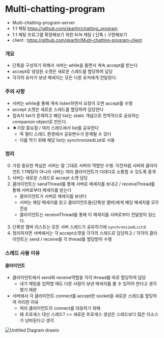# Multi-chatting-program
- Multi-chatting-program-server
- 1:1 채팅 https://github.com/skarltjr/chatting_program
- 1:1 채팅 프로그램 확장해보기 위한 N:N 채팅 ( 단톡 ) 구현해보기
- client : https://github.com/skarltjr/Multi-chatting-program-client


### 개요
- 단톡을 구성하기 위해서 서버는 while을 돌면서 계속 accept를 받는다
- accept로 생성된 소캣은 새로운 스레드를 할당하여 담당
- 각각의 유저가 보낸 메세지는 모든 다른 유저에게 전달된다.


### 주의 사항
- 서버는 while을 통해 계속 listen하면서 요청이 오면 accept를 수행
- accept 소캣은 새로운 스레드를 할당하여 담당한다
- 접속자 list가 존재하고 해당 list는 static 개념으로 전역적으로 공유하는 companion object로 만든다.
- ★가장 중요점 / 여러 스레드에서 list를 공유한다
    - 즉 멀티 스레드 환경에서 공유변수가 문제될 수 있다
    - 이를 막기 위해 해당 list는 synchronizedList로 사용


### 정리
0. 가장 중요한 핵심은 서버는 말 그대로 서버의 역할만 수행. 이전처럼 서버와 클라이언트 1:1채팅이 아니라 서버는 여러 클라이언트가 다대다로 소통할 수 있도록 중개
1. 서버는 새로운 스레드로 accept 소캣 담당
2. 클라이언트는 sendThread를 통해 서버로 메세지를 보내고 / receiveThread를 통해 서버로부터 메세지를 받는다
    - 클라이언트가 서버로 메세지를 보낸다
    - 서버는 해당 메세지를 읽고 클라이언트들(단톡방 멤버)에게 해당 메세지를 모두 전송
    - 클라이언트는 receiveThread를 통해 이 메세지를 서버로부터 전달받아 읽는다.
3. 단톡방 멤버 리스트는 모든 서버 스레드가 공유하기에 `synchronizedList로`
4. 정리하자면 서버에서는 각 accept소캣을 각각의 스레드로 담당하고 /  각각의 클라이언트는 send / receive를 각 thread를 할당받아 수행

### 스레드 사용 이유
#### 클라이언트
- 클라이언트에서 send와 receive역할을 각각 thread를 따로 할당하여 담당
    - 내가 채팅을 입력할 때도 다른 사람이 보낸 메세지를 볼 수 있어야 한다고 생각했기 때문
- 서버에서 각 클라이언트 connect를 accept한 socket을 새로운 스레드를 할당하여 처리한 이유
    - 여러 클라이언트의 connect를 대응하기 위해
    - 왜 프로세스 대신 스레드? => 새로운 프로세스 생성은 스레드보다 많은 리소스가 낭비된다고 생각. 


![Untitled Diagram drawio](https://user-images.githubusercontent.com/62214428/146584070-c87b3ef5-7484-4333-bd17-b9188f75e967.png)
